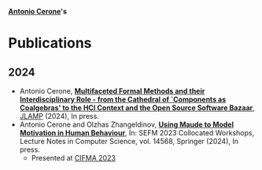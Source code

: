 **[Antonio Cerone](https://antoniocerone.github.io)'s**
# Publications

## 2024 ##
* Antonio Cerone, **[Multifaceted Formal Methods and their Interdisciplinary Role - from the Cathedral of `Components as Coalgebras'
to the HCI Context and the Open Source Software Bazaar](2023/JLAMP)**,
[JLAMP](https://www.sciencedirect.com/journal/journal-of-logical-and-algebraic-methods-in-programming)
(2024), In press.
* Antonio Cerone and Olzhas Zhangeldinov, **[Using Maude to Model Motivation in Human Behaviour](2024/CIFMA)**,
In: SEFM 2023 Collocated Workshops, Lecture Notes in Computer Science, vol. 14568, Springer (2024), In press.
  - Presented at [CIFMA 2023](https://cifma.github.io/workshop-2023.html)


